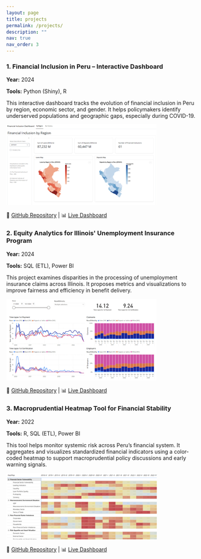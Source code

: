 ```yaml
---
layout: page
title: projects
permalink: /projects/
description: ""
nav: true
nav_order: 3
---
```


<div class="custom-projects">


<div class="section">
  <h3>1. Financial Inclusion in Peru – Interactive Dashboard</h3>
  <p><strong>Year:</strong> 2024</p>
  <p><strong>Tools:</strong> Python (Shiny), R</p>
  <p>This interactive dashboard tracks the evolution of financial inclusion in Peru by region, economic sector, and gender. It helps policymakers identify underserved populations and geographic gaps, especially during COVID-19.</p>
  <img src="/assets/img/projects/financial_inclusion.png" alt="Financial Inclusion Dashboard" width="400">
  <p>🔗 <a href="https://github.com/aosilva08/Financial-Inclusion-Peru" target="_blank">GitHub Repository</a> | 
     📊 <a href="https://silva-alejandra.shinyapps.io/financial-inclusion-peru1/" target="_blank">Live Dashboard</a></p>
</div>



<div class="section">
  <h3>2. Equity Analytics for Illinois' Unemployment Insurance Program</h3>
  <p><strong>Year:</strong> 2024</p>
  <p><strong>Tools:</strong> SQL (ETL), Power BI</p>
  <p>This project examines disparities in the processing of unemployment insurance claims across Illinois. It proposes metrics and visualizations to improve fairness and efficiency in benefit delivery.</p>
  <img src="/assets/img/projects/ides.png" alt="IDES Equity Analytics" width="400">  <p>🔗 <a href="https://github.com/silva-alejandra/IDES-Equity-Analytics" target="_blank">GitHub Repository</a> | 
     📊 <a href="https://app.powerbi.com/view?r=eyJrIjoiZDhmOGYxMDQtODdhNC00MjgzLWE4MWMtNTM3NTMwMmQwOGZlIiwidCI6IjgzYjAyYzkyLTVmMjYtNDhlZC05ZTViLTZjMmZjYTQ2YThlNiIsImMiOjN9" target="_blank">Live Dashboard</a></p>
</div>



<div class="section">
  <h3>3. Macroprudential Heatmap Tool for Financial Stability</h3>
  <p><strong>Year:</strong> 2022</p>
  <p><strong>Tools:</strong> R, SQL (ETL), Power BI</p>
  <p>This tool helps monitor systemic risk across Peru’s financial system. It aggregates and visualizes standardized financial indicators using a color-coded heatmap to support macroprudential policy discussions and early warning signals.</p>
  <img src="/assets/img/projects/heatmap.png" alt="Macroprudential Heatmap Preview" width="400">
  <p>🔗 <a href="https://github.com/silva-alejandra/SBS---Heatmap-Tool" target="_blank">GitHub Repository</a> | 
     📊 <a href="https://app.powerbi.com/view?r=eyJrIjoiNDVjY2YwYWItZThiZi00YWZiLWE2NmYtN2Q2NjM1MDI4MTlkIiwidCI6IjgzYjAyYzkyLTVmMjYtNDhlZC05ZTViLTZjMmZjYTQ2YThlNiIsImMiOjN9" target="_blank">Live Dashboard</a></p>
</div>

